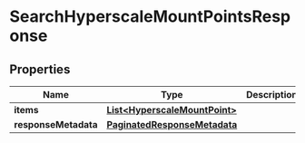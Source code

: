 

# SearchHyperscaleMountPointsResponse


## Properties

| Name | Type | Description | Notes |
|------------ | ------------- | ------------- | -------------|
|**items** | [**List&lt;HyperscaleMountPoint&gt;**](HyperscaleMountPoint.md) |  |  [optional] |
|**responseMetadata** | [**PaginatedResponseMetadata**](PaginatedResponseMetadata.md) |  |  [optional] |



